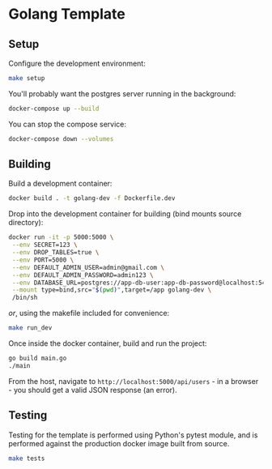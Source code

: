 # Golang Template

## Setup

Configure the development environment:

```bash
make setup
```

You'll probably want the postgres server running in the background:

```bash
docker-compose up --build
```

You can stop the compose service:

```bash
docker-compose down --volumes
```

## Building

Build a development container:

```bash
docker build . -t golang-dev -f Dockerfile.dev
```

Drop into the development container for building (bind mounts source directory):

```bash
docker run -it -p 5000:5000 \
 --env SECRET=123 \
 --env DROP_TABLES=true \
 --env PORT=5000 \
 --env DEFAULT_ADMIN_USER=admin@gmail.com \
 --env DEFAULT_ADMIN_PASSWORD=admin123 \
 --env DATABASE_URL=postgres://app-db-user:app-db-password@localhost:5432/app-db \
 --mount type=bind,src="$(pwd)",target=/app golang-dev \
 /bin/sh
 ```

*or*, using the makefile included for convenience:

 ```bash
 make run_dev
 ```

Once inside the docker container, build and run the project:

```bash
go build main.go
./main
```

From the host, navigate to `http://localhost:5000/api/users` - in a browser - you should get a valid JSON response (an error).

## Testing

Testing for the template is performed using Python's pytest module, and is performed
against the production docker image built from source.

```bash
make tests
```
